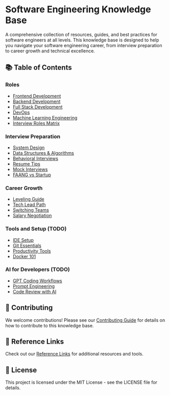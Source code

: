 # Software Engineering Knowledge Base

A comprehensive collection of resources, guides, and best practices for software engineers at all levels. This knowledge base is designed to help you navigate your software engineering career, from interview preparation to career growth and technical excellence.

## 📚 Table of Contents

### Roles

- [Frontend Development](roles/frontend.md)
- [Backend Development](roles/backend.md)
- [Full Stack Development](roles/fullstack.md)
- [DevOps](roles/devops.md)
- [Machine Learning Engineering](roles/ml_engineer.md)
- [Interview Roles Matrix](roles/interview_roles_matrix.md)

### Interview Preparation

- [System Design](interview-prep/system-design.md)
- [Data Structures & Algorithms](interview-prep/dsa-resources.md)
- [Behavioral Interviews](interview-prep/behavioral.md)
- [Resume Tips](interview-prep/resume_tips.md)
- [Mock Interviews](interview-prep/mock-interviews.md)
- [FAANG vs Startup](interview-prep/faang-vs-startup.md)

### Career Growth

- [Leveling Guide](career-growth/leveling.md)
- [Tech Lead Path](career-growth/tech-lead.md)
- [Switching Teams](career-growth/switching_teams.md)
- [Salary Negotiation](career-growth/salary_negotiation.md)

### Tools and Setup (TODO)

- [IDE Setup](tools-and-setup/ide-setup.md)
- [Git Essentials](tools-and-setup/git-essentials.md)
- [Productivity Tools](tools-and-setup/productivity-tools.md)
- [Docker 101](tools-and-setup/docker-101.md)

### AI for Developers (TODO)

- [GPT Coding Workflows](ai-for-devs/gpt-coding-workflows.md)
- [Prompt Engineering](ai-for-devs/prompt-engineering.md)
- [Code Review with AI](ai-for-devs/code-review-with-ai.md)

## 🤝 Contributing

We welcome contributions! Please see our [Contributing Guide](CONTRIBUTING.md) for details on how to contribute to this knowledge base.

## 🔗 Reference Links

Check out our [Reference Links](reference-links.md) for additional resources and tools.

## 📝 License

This project is licensed under the MIT License - see the LICENSE file for details.
